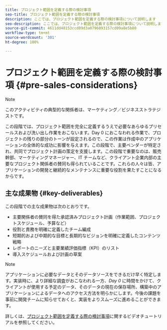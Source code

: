 ```yaml
---
title: プロジェクト範囲を定義する際の検討事項
seo-title: プロジェクト範囲を定義する際の検討事項
description: ここでは、プロジェクト範囲を定義する際の検討事項について説明します
seo-description: ここでは、プロジェクト範囲を定義する際の検討事項について説明します
source-git-commit: 4611dd40153ccd09d3a0796093157cd09a8e5b80
workflow-type: tm+mt
source-wordcount: '301'
ht-degree: 100%

---
```



# プロジェクト範囲を定義する際の検討事項 {#pre-sales-considerations}

>[!NOTE]
>このアクティビティの典型的な関係者は、マーケティング／ビジネスストラテジストです。

この段階では、プロジェクト範囲を完全に定義するうえで必要なあらゆるプリセールスおよび洗い出し作業をおこないます。Day 0 におこなわれる作業で、プロジェクトの残りの部分のトーンが設定されるので、この作業は作成中のアプリケーションの全体的な成功に影響を与えます。この段階で、主要ベンダーが特定され、共同でプロジェクト計画の策定を支援します。この段階で重要なのは、販売幹部、マーケティングマネージャー、IT チームなど、クライアント企業内部の主要なプロジェクト関係者の賛同も得られていることです。これらの人々は皆、アプリケーションの開発と継続的なメンテナンスに重要な役割を果たすことになるからです。

## 主な成果物 {#key-deliverables}

この段階での主な成果物は次のとおりです。

* 主要関係者の賛同を得た承認済みプロジェクト計画（作業範囲、プロジェクトスケジュール、予算など）
* 役割と責務を明確に定義したチーム編成
* 短期的および中期的な目標と長期的なビジョンを明確に定義したコンテンツ戦略
* レポートのニーズと主要業績評価指標（KPI）のリスト
* 導入スケジュールおよび計画の草案

>[!NOTE]
>
>アプリケーションに必要なデータとそのデータソースをできるだけ早く特定します。実装時に、より詳細な調査がおこなわれる一方、*Day 0* に時間をかけて、クライアントが使用する予定のデータ、そのデータの現在の保存場所、構築中のアプリケーションによるデータへのアクセス方法を明らかにします。今後の課題を事前に開発チームに知らせておくと、実装をよりスムーズに進めることができます。

詳しくは、[プロジェクト範囲を定義する際の検討事項](https://helpx.adobe.com/jp/experience-manager/6-5/screens/using/project-considerations.html)に関するビデオチュートリアルを参照してください。
